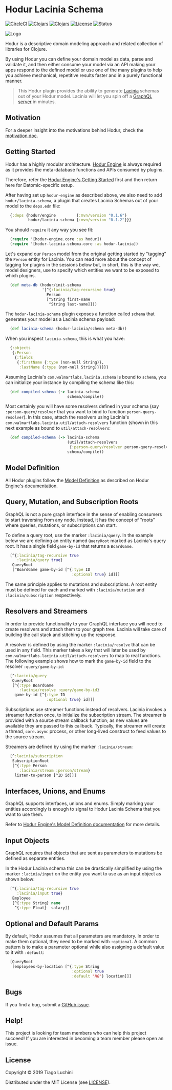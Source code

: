 [circleci-badge]: https://circleci.com/gh/hodur-org/hodur-lacinia-schema.svg?style=shield&circle-token=86a1a26155a45d7ec4aba873e975b15ce37d1f5a
[circleci]: https://circleci.com/gh/hodur-org/hodur-lacinia-schema
[clojars-badge]: https://img.shields.io/clojars/v/hodur/lacinia-schema.svg
[clojars]: http://clojars.org/hodur/lacinia-schema
[github-issues]: https://github.com/hodur-org/hodur-lacinia-schema/issues
[graphql]: https://graphql.org/
[hodur-engine]: https://github.com/hodur-org/hodur-engine
[hodur-engine-clojars-badge]: https://img.shields.io/clojars/v/hodur/engine.svg
[hodur-engine-clojars]: http://clojars.org/hodur/engine
[hodur-engine-definition]: https://github.com/hodur-org/hodur-engine#model-definition
[hodur-engine-started]: https://github.com/hodur-org/hodur-engine#getting-started
[lacinia]: https://github.com/walmartlabs/lacinia
[license-badge]: https://img.shields.io/badge/license-MIT-blue.svg
[license]: ./LICENSE
[logo]: ./docs/logo-tag-line.png
[motivation]: https://github.com/hodur-org/hodur-engine/blob/master/docs/MOTIVATION.org
[plugins]: https://github.com/hodur-org/hodur-engine#hodur-plugins
[status-badge]: https://img.shields.io/badge/project%20status-beta-brightgreen.svg

# Hodur Lacinia Schema

[![CircleCI][circleci-badge]][circleci]
[![Clojars][hodur-engine-clojars-badge]][hodur-engine-clojars]
[![Clojars][clojars-badge]][clojars]
[![License][license-badge]][license]
![Status][status-badge]

![Logo][logo]

Hodur is a descriptive domain modeling approach and related collection
of libraries for Clojure.

By using Hodur you can define your domain model as data, parse and
validate it, and then either consume your model via an API making your
apps respond to the defined model or use one of the many plugins to
help you achieve mechanical, repetitive results faster and in a purely
functional manner.

> This Hodur plugin provides the ability to generate
> [Lacinia][lacinia] schemas out of your Hodur model. Lacinia will let
> you spin off a [GraphQL server][graphql] in minutes.

## Motivation

For a deeper insight into the motivations behind Hodur, check the
[motivation doc][motivation].

## Getting Started

Hodur has a highly modular architecture. [Hodur Engine][hodur-engine]
is always required as it provides the meta-database functions and APIs
consumed by plugins.

Therefore, refer the [Hodur Engine's Getting
Started][hodur-engine-started] first and then return here for
Datomic-specific setup.

After having set up `hodur-engine` as described above, we also need to
add `hodur/lacinia-schema`, a plugin that creates Lacinia Schemas out
of your model to the `deps.edn` file:

``` clojure
  {:deps {hodur/engine         {:mvn/version "0.1.6"}
          hodur/lacinia-schema {:mvn/version "0.1.2"}}}
```

You should `require` it any way you see fit:

``` clojure
  (require '[hodur-engine.core :as hodur])
  (require '[hodur-lacinia-schema.core :as hodur-lacinia])
```

Let's expand our `Person` model from the original getting started by
"tagging" the `Person` entity for Lacinia. You can read more about the
concept of tagging for plugins in the sessions below but, in short,
this is the way we, model designers, use to specify which entities we
want to be exposed to which plugins.

``` clojure
  (def meta-db (hodur/init-schema
                '[^{:lacinia/tag-recursive true}
                  Person
                  [^String first-name
                   ^String last-name]]))
```

The `hodur-lacinia-schema` plugin exposes a function called `schema`
that generates your model as a Lacinia schema payload:

``` clojure
  (def lacinia-schema (hodur-lacinia/schema meta-db))
```

When you inspect `lacinia-schema`, this is what you have:

``` clojure
  {:objects
   {:Person
    {:fields
     {:firstName {:type (non-null String)},
      :lastName {:type (non-null String)}}}}}
```

Assuming Lacinia's `com.walmartlabs.lacinia.schema` is bound to
`schema`, you can initialize your instance by compiling the schema like this:

``` clojure
  (def compiled-schema (-> lacinia-schema
                           schema/compile))
```

Most certainly you will have some resolvers defined in your schema
(say `:person-query/resolver` that you want to bind to function
`person-query-resolver`). In this case, attach the resolvers using
Lacinia's `com.walmartlabs.lacinia.util/attach-resolvers` function
(shown in this next example as bound to `util/attach-resolvers`:

``` clojure
  (def compiled-schema (-> lacinia-schema
                           (util/attach-resolvers
                            {:person-query/resolver person-query-resolver})
                           schema/compile))
```

## Model Definition

All Hodur plugins follow the [Model
Definition][hodur-engine-definition] as described on Hodur [Engine's
documentation][hodur-engine].

## Query, Mutation, and Subscription Roots

GraphQL is not a pure graph interface in the sense of enabling
consumers to start traversing from any node. Instead, it has the
concept of "roots" where queries, mutations, or subscriptions can
start.

To define a query root, use the marker `:lacinia/query`. In the
example below we are defining an entity named `QueryRoot` marked as
Lacinia's query root. It has a single field `game-by-id` that returns
a `BoardGame`.

``` clojure
  [^{:lacinia/tag-recursive true
     :lacinia/query true}
   QueryRoot
   [^BoardGame game-by-id [^{:type ID
                             :optional true} id]]]
```

The same principle applies to mutations and subscriptions. A root
entity must be defined for each and marked with `:lacinia/mutation`
and `:lacinia/subscription` respectively.

## Resolvers and Streamers

In order to provide functionality to your GraphQL interface you will
need to create resolvers and attach them to your graph tree. Lacinia
will take care of building the call stack and stitching up the
response.

A resolver is defined by using the marker `:lacinia/resolve` that can
be used in any field. This marker takes a key that will later be used
by `com.walmartlabs.lacinia.util/attach-resolvers` to map to real
functions. The following example shows how to mark the `game-by-id`
field to the resolver `:query/game-by-id`:

``` clojure
  [^:lacinia/query
   QueryRoot
   [^{:type BoardGame
      :lacinia/resolve :query/game-by-id}
    game-by-id [^{:type ID
                  :optional true} id]]]
```

Subscriptions use streamer functions instead of resolvers. Lacinia
invokes a streamer function once, to initialize the subscription
stream. The streamer is provided with a source stream callback
function; as new values are available they are passed to this
callback. Typically, the streamer will create a thread, `core.async`
process, or other long-lived construct to feed values to the source
stream.

Streamers are defined by using the marker `:lacinia/stream`:

``` clojure
  [^:lacinia/subscription
   SubscriptionRoot
   [^{:type Person
      :lacinia/stream :person/stream}
    listen-to-person [^ID id]]]
```

## Interfaces, Unions, and Enums

GraphQL supports interfaces, unions and enums. Simply marking your
entities accordingly is enough to signal to Hodur Lacinia Schema that
you want to use them.

Refer to [Hodur Engine's Model Definition
documentation][hodur-engine-definition] for more details.

## Input Objects

GraphQL requires that objects that are sent as parameters to mutations
be defined as separate entities.

In the Hodur Lacinia schema this can be drastically simplified by
using the marker `:lacinia/input` on the entity you want to use as an
input object as shown below:

``` clojure
  [^{:lacinia/tag-recursive true
     :lacinia/input true}
   Employee
   [^{:type String} name
    ^{:type Float}  salary]]
```

## Optional and Default Params

By default, Hodur assumes that all parameters are mandatory. In order
to make them optional, they need to be marked with `:optional`. A
common pattern is to make a parameter optional while also assigning a
default value to it with `:default`:

``` clojure
  [QueryRoot
   [employees-by-location [^{:type String
                             :optional true
                             :default "HQ"} location]]]
```

## Bugs

If you find a bug, submit a [GitHub issue][github-issues].

## Help!

This project is looking for team members who can help this project
succeed! If you are interested in becoming a team member please open
an issue.

## License

Copyright © 2019 Tiago Luchini

Distributed under the MIT License (see [LICENSE][license]).
